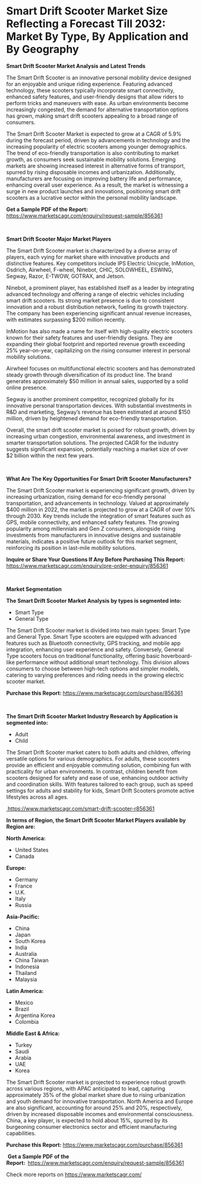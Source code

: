 <p><h1>Smart Drift Scooter Market Size Reflecting a Forecast Till 2032: Market By Type, By Application and By Geography</h1></p><p><strong>Smart Drift Scooter Market Analysis and Latest Trends</strong></p>
<p><p>The Smart Drift Scooter is an innovative personal mobility device designed for an enjoyable and unique riding experience. Featuring advanced technology, these scooters typically incorporate smart connectivity, enhanced safety features, and user-friendly designs that allow riders to perform tricks and maneuvers with ease. As urban environments become increasingly congested, the demand for alternative transportation options has grown, making smart drift scooters appealing to a broad range of consumers.</p><p>The Smart Drift Scooter Market is expected to grow at a CAGR of 5.9% during the forecast period, driven by advancements in technology and the increasing popularity of electric scooters among younger demographics. The trend of eco-friendly transportation is also contributing to market growth, as consumers seek sustainable mobility solutions. Emerging markets are showing increased interest in alternative forms of transport, spurred by rising disposable incomes and urbanization. Additionally, manufacturers are focusing on improving battery life and performance, enhancing overall user experience. As a result, the market is witnessing a surge in new product launches and innovations, positioning smart drift scooters as a lucrative sector within the personal mobility landscape.</p></p>
<p><strong>Get a Sample PDF of the Report:&nbsp;</strong> <a href="https://www.marketscagr.com/enquiry/request-sample/856361?utm_campaign=3075&utm_medium=2&utm_source=Github&utm_content=ia&utm_term=08042025&utm_id=smart-drift-scooter">https://www.marketscagr.com/enquiry/request-sample/856361</a></p>
<p>&nbsp;</p>
<p><strong>Smart Drift Scooter Major Market Players</strong></p>
<p><p>The Smart Drift Scooter market is characterized by a diverse array of players, each vying for market share with innovative products and distinctive features. Key competitors include IPS Electric Unicycle, InMotion, Osdrich, Airwheel, F-wheel, Ninebot, CHIC, SOLOWHEEL, ESWING, Segway, Razor, E-TWOW, GOTRAX, and Jetson. </p><p>Ninebot, a prominent player, has established itself as a leader by integrating advanced technology and offering a range of electric vehicles including smart drift scooters. Its strong market presence is due to consistent innovation and a robust distribution network, fueling its growth trajectory. The company has been experiencing significant annual revenue increases, with estimates surpassing $200 million recently.</p><p>InMotion has also made a name for itself with high-quality electric scooters known for their safety features and user-friendly designs. They are expanding their global footprint and reported revenue growth exceeding 25% year-on-year, capitalizing on the rising consumer interest in personal mobility solutions.</p><p>Airwheel focuses on multifunctional electric scooters and has demonstrated steady growth through diversification of its product line. The brand generates approximately $50 million in annual sales, supported by a solid online presence.</p><p>Segway is another prominent competitor, recognized globally for its innovative personal transportation devices. With substantial investments in R&D and marketing, Segway’s revenue has been estimated at around $150 million, driven by heightened demand for eco-friendly transportation.</p><p>Overall, the smart drift scooter market is poised for robust growth, driven by increasing urban congestion, environmental awareness, and investment in smarter transportation solutions. The projected CAGR for the industry suggests significant expansion, potentially reaching a market size of over $2 billion within the next few years.</p></p>
<p>&nbsp;</p>
<p><strong>What Are The Key Opportunities For Smart Drift Scooter Manufacturers?</strong></p>
<p><p>The Smart Drift Scooter market is experiencing significant growth, driven by increasing urbanization, rising demand for eco-friendly personal transportation, and advancements in technology. Valued at approximately $400 million in 2022, the market is projected to grow at a CAGR of over 10% through 2030. Key trends include the integration of smart features such as GPS, mobile connectivity, and enhanced safety features. The growing popularity among millennials and Gen Z consumers, alongside rising investments from manufacturers in innovative designs and sustainable materials, indicates a positive future outlook for this market segment, reinforcing its position in last-mile mobility solutions.</p></p>
<p><strong>Inquire or Share Your Questions If Any Before Purchasing This Report:</strong> <a href="https://www.marketscagr.com/enquiry/pre-order-enquiry/856361?utm_campaign=3075&utm_medium=2&utm_source=Github&utm_content=ia&utm_term=08042025&utm_id=smart-drift-scooter">https://www.marketscagr.com/enquiry/pre-order-enquiry/856361</a></p>
<p>&nbsp;</p>
<p><strong>Market Segmentation</strong></p>
<p><strong>The Smart Drift Scooter Market Analysis by types is segmented into:</strong></p>
<p><ul><li>Smart Type</li><li>General Type</li></ul></p>
<p><p>The Smart Drift Scooter market is divided into two main types: Smart Type and General Type. Smart Type scooters are equipped with advanced features such as Bluetooth connectivity, GPS tracking, and mobile app integration, enhancing user experience and safety. Conversely, General Type scooters focus on traditional functionality, offering basic hoverboard-like performance without additional smart technology. This division allows consumers to choose between high-tech options and simpler models, catering to varying preferences and riding needs in the growing electric scooter market.</p></p>
<p><strong>Purchase this Report:&nbsp;</strong><a href="https://www.marketscagr.com/purchase/856361?utm_campaign=3075&utm_medium=2&utm_source=Github&utm_content=ia&utm_term=08042025&utm_id=smart-drift-scooter">https://www.marketscagr.com/purchase/856361</a></p>
<p>&nbsp;</p>
<p><strong>The Smart Drift Scooter Market Industry Research by Application is segmented into:</strong></p>
<p><ul><li>Adult</li><li>Child</li></ul></p>
<p><p>The Smart Drift Scooter market caters to both adults and children, offering versatile options for various demographics. For adults, these scooters provide an efficient and enjoyable commuting solution, combining fun with practicality for urban environments. In contrast, children benefit from scooters designed for safety and ease of use, enhancing outdoor activity and coordination skills. With features tailored to each group, such as speed settings for adults and stability for kids, Smart Drift Scooters promote active lifestyles across all ages.</p></p>
<p><a href="https://www.marketscagr.com/smart-drift-scooter-r856361?utm_campaign=3075&utm_medium=2&utm_source=Github&utm_content=ia&utm_term=08042025&utm_id=smart-drift-scooter">&nbsp;https://www.marketscagr.com/smart-drift-scooter-r856361</a></p>
<p><strong>In terms of Region, the Smart Drift Scooter Market Players available by Region are:</strong></p>
<p>
    <p> <strong> North America: </strong>
        <ul>
            <li>United States</li>
            <li>Canada</li>
        </ul>
        </p> 
    <p> <strong> Europe: </strong>
        <ul>
            <li>Germany</li>
            <li>France</li>
            <li>U.K.</li>
            <li>Italy</li>
            <li>Russia</li>
        </ul>
        </p> 
    <p> <strong> Asia-Pacific: </strong>
        <ul>
            <li>China</li>
            <li>Japan</li>
            <li>South Korea</li>
            <li>India</li>
            <li>Australia</li>
            <li>China Taiwan</li>
            <li>Indonesia</li>
            <li>Thailand</li>
            <li>Malaysia</li>
        </ul>
        </p> 
    <p> <strong> Latin America: </strong>
        <ul>
            <li>Mexico</li>
            <li>Brazil</li>
            <li>Argentina Korea</li>
            <li>Colombia</li>
        </ul>
        </p> 
    <p> <strong> Middle East & Africa: </strong>
        <ul>
            <li>Turkey</li>
            <li>Saudi</li>
            <li>Arabia</li>
            <li>UAE</li>
            <li>Korea</li>
        </ul>
    </p>
    </p>
<p><p>The Smart Drift Scooter market is projected to experience robust growth across various regions, with APAC anticipated to lead, capturing approximately 35% of the global market share due to rising urbanization and youth demand for innovative transportation. North America and Europe are also significant, accounting for around 25% and 20%, respectively, driven by increased disposable incomes and environmental consciousness. China, a key player, is expected to hold about 15%, spurred by its burgeoning consumer electronics sector and efficient manufacturing capabilities.</p></p>
<p><strong>Purchase this Report: </strong><a href="https://www.marketscagr.com/purchase/856361?utm_campaign=3075&utm_medium=2&utm_source=Github&utm_content=ia&utm_term=08042025&utm_id=smart-drift-scooter">https://www.marketscagr.com/purchase/856361</a></p>
<p>&nbsp;<strong>Get a Sample PDF of the Report:&nbsp;&nbsp;</strong><a href="https://www.marketscagr.com/enquiry/request-sample/856361?utm_campaign=3075&utm_medium=2&utm_source=Github&utm_content=ia&utm_term=08042025&utm_id=smart-drift-scooter">https://www.marketscagr.com/enquiry/request-sample/856361</a></p>
<p><strong></strong></p>
<p>Check more reports on <a href="https://www.marketscagr.com/?utm_campaign=3075&utm_medium=2&utm_source=Github&utm_content=ia&utm_term=08042025&utm_id=smart-drift-scooter">https://www.marketscagr.com/</a></p>